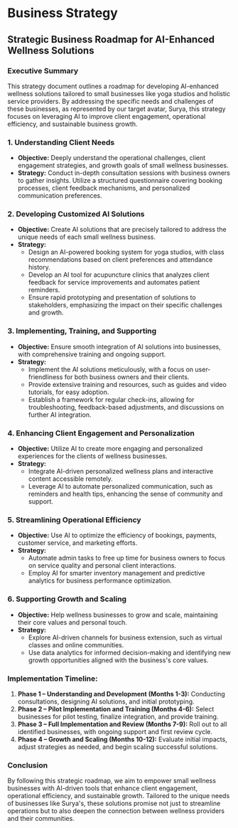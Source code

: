 # Business Strategy

## Strategic Business Roadmap for AI-Enhanced Wellness Solutions

### Executive Summary

This strategy document outlines a roadmap for developing AI-enhanced wellness solutions tailored to small businesses like yoga studios and holistic service providers. By addressing the specific needs and challenges of these businesses, as represented by our target avatar, Surya, this strategy focuses on leveraging AI to improve client engagement, operational efficiency, and sustainable business growth.

### 1. Understanding Client Needs

- **Objective:** Deeply understand the operational challenges, client engagement strategies, and growth goals of small wellness businesses.
- **Strategy:** Conduct in-depth consultation sessions with business owners to gather insights. Utilize a structured questionnaire covering booking processes, client feedback mechanisms, and personalized communication preferences.

### 2. Developing Customized AI Solutions

- **Objective:** Create AI solutions that are precisely tailored to address the unique needs of each small wellness business.
- **Strategy:**
    - Design an AI-powered booking system for yoga studios, with class recommendations based on client preferences and attendance history.
    - Develop an AI tool for acupuncture clinics that analyzes client feedback for service improvements and automates patient reminders.
    - Ensure rapid prototyping and presentation of solutions to stakeholders, emphasizing the impact on their specific challenges and growth.

### 3. Implementing, Training, and Supporting

- **Objective:** Ensure smooth integration of AI solutions into businesses, with comprehensive training and ongoing support.
- **Strategy:**
    - Implement the AI solutions meticulously, with a focus on user-friendliness for both business owners and their clients.
    - Provide extensive training and resources, such as guides and video tutorials, for easy adoption.
    - Establish a framework for regular check-ins, allowing for troubleshooting, feedback-based adjustments, and discussions on further AI integration.

### 4. Enhancing Client Engagement and Personalization

- **Objective:** Utilize AI to create more engaging and personalized experiences for the clients of wellness businesses.
- **Strategy:**
    - Integrate AI-driven personalized wellness plans and interactive content accessible remotely.
    - Leverage AI to automate personalized communication, such as reminders and health tips, enhancing the sense of community and support.

### 5. Streamlining Operational Efficiency

- **Objective:** Use AI to optimize the efficiency of bookings, payments, customer service, and marketing efforts.
- **Strategy:**
    - Automate admin tasks to free up time for business owners to focus on service quality and personal client interactions.
    - Employ AI for smarter inventory management and predictive analytics for business performance optimization.

### 6. Supporting Growth and Scaling

- **Objective:** Help wellness businesses to grow and scale, maintaining their core values and personal touch.
- **Strategy:**
    - Explore AI-driven channels for business extension, such as virtual classes and online communities.
    - Use data analytics for informed decision-making and identifying new growth opportunities aligned with the business's core values.

### Implementation Timeline:

1. **Phase 1 – Understanding and Development (Months 1-3):** Conducting consultations, designing AI solutions, and initial prototyping.
2. **Phase 2 – Pilot Implementation and Training (Months 4-6):** Select businesses for pilot testing, finalize integration, and provide training.
3. **Phase 3 – Full Implementation and Review (Months 7-9):** Roll out to all identified businesses, with ongoing support and first review cycle.
4. **Phase 4 – Growth and Scaling (Months 10-12):** Evaluate initial impacts, adjust strategies as needed, and begin scaling successful solutions.

### Conclusion

By following this strategic roadmap, we aim to empower small wellness businesses with AI-driven tools that enhance client engagement, operational efficiency, and sustainable growth. Tailored to the unique needs of businesses like Surya's, these solutions promise not just to streamline operations but to also deepen the connection between wellness providers and their communities.